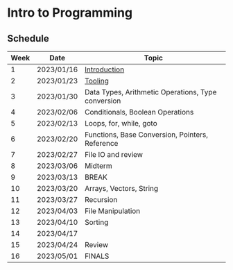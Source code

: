 # Intro to Programming

## Schedule

| Week | Date       | Topic                                              |
|------|------------|----------------------------------------------------|
| 1    | 2023/01/16 | [Introduction](01-introduction/README.md)          |
| 2    | 2023/01/23 | [Tooling](02-tooling/README.md)                    |
| 3    | 2023/01/30 | Data Types, Arithmetic Operations, Type conversion |
| 4    | 2023/02/06 | Conditionals, Boolean Operations                   |
| 5    | 2023/02/13 | Loops, for, while, goto                            |
| 6    | 2023/02/20 | Functions, Base Conversion, Pointers, Reference    |
| 7    | 2023/02/27 | File IO and review                                 |
| 8    | 2023/03/06 | Midterm                                            |
| 9    | 2023/03/13 | BREAK                                              |
| 10   | 2023/03/20 | Arrays, Vectors, String                            |
| 11   | 2023/03/27 | Recursion                                          |
| 12   | 2023/04/03 | File Manipulation                                  |
| 13   | 2023/04/10 | Sorting                                            |
| 14   | 2023/04/17 |                                                    |
| 15   | 2023/04/24 | Review                                             |
| 16   | 2023/05/01 | FINALS                                             |

